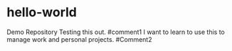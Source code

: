 # hello-world
Demo Repository
Testing this out. #comment1
I want to learn to use this to manage work and personal projects. #Comment2
